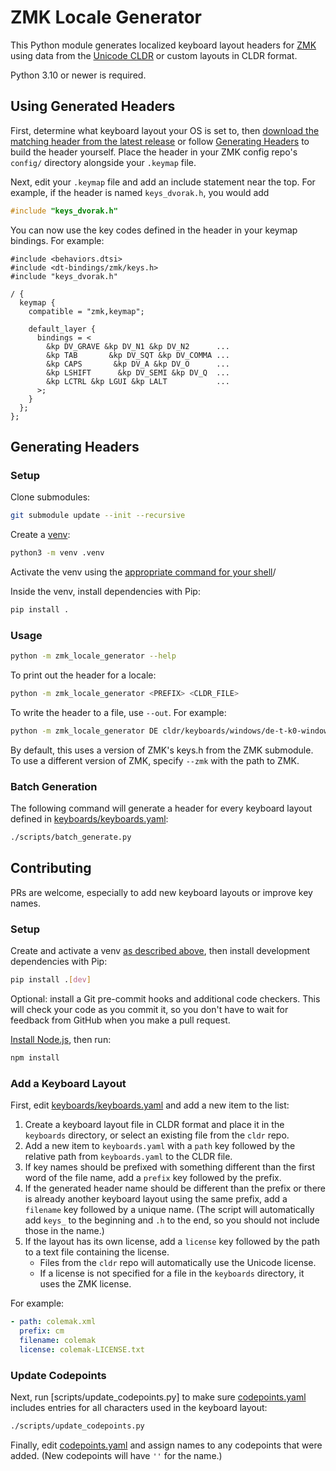 # ZMK Locale Generator

This Python module generates localized keyboard layout headers for [ZMK](https://zmk.dev) using data from the [Unicode CLDR](https://github.com/unicode-org/cldr) or custom layouts in CLDR format.

Python 3.10 or newer is required.

## Using Generated Headers

First, determine what keyboard layout your OS is set to, then [download the matching header from the latest release](https://github.com/joelspadin/zmk-locale-generator/releases) or follow [Generating Headers](#generating-headers) to build the header yourself. Place the header in your ZMK config repo's `config/` directory alongside your `.keymap` file.

Next, edit your `.keymap` file and add an include statement near the top. For example, if the header is named `keys_dvorak.h`, you would add

```c
#include "keys_dvorak.h"
```

You can now use the key codes defined in the header in your keymap bindings. For example:

```dts
#include <behaviors.dtsi>
#include <dt-bindings/zmk/keys.h>
#include "keys_dvorak.h"

/ {
  keymap {
    compatible = "zmk,keymap";

    default_layer {
      bindings = <
        &kp DV_GRAVE &kp DV_N1 &kp DV_N2      ...
        &kp TAB       &kp DV_SQT &kp DV_COMMA ...
        &kp CAPS       &kp DV_A &kp DV_O      ...
        &kp LSHIFT      &kp DV_SEMI &kp DV_Q  ...
        &kp LCTRL &kp LGUI &kp LALT           ...
      >;
    }
  };
};
```

## Generating Headers

### Setup

Clone submodules:

```sh
git submodule update --init --recursive
```

Create a [venv](https://docs.python.org/3/library/venv.html):

```sh
python3 -m venv .venv
```

Activate the venv using the [appropriate command for your shell](https://docs.python.org/3/library/venv.html#how-venvs-work)/

Inside the venv, install dependencies with Pip:

```sh
pip install .
```

### Usage

```sh
python -m zmk_locale_generator --help
```

To print out the header for a locale:

```sh
python -m zmk_locale_generator <PREFIX> <CLDR_FILE>
```

To write the header to a file, use `--out`. For example:

```sh
python -m zmk_locale_generator DE cldr/keyboards/windows/de-t-k0-windows.xml --out keys_de.h
```

By default, this uses a version of ZMK's keys.h from the ZMK submodule. To use a different version of ZMK, specify `--zmk` with the path to ZMK.

### Batch Generation

The following command will generate a header for every keyboard layout defined in [keyboards/keyboards.yaml](keyboards/keyboards.yaml):

```sh
./scripts/batch_generate.py
```

## Contributing

PRs are welcome, especially to add new keyboard layouts or improve key names.

### Setup

Create and activate a venv [as described above](#setup), then install development dependencies with Pip:

```sh
pip install .[dev]
```

Optional: install a Git pre-commit hooks and additional code checkers. This will check your code as you commit it, so you don't have to wait for feedback from GitHub when you make a pull request.

[Install Node.js](https://nodejs.org/en), then run:

```sh
npm install
```

### Add a Keyboard Layout

First, edit [keyboards/keyboards.yaml](keyboards/keyboards.yaml) and add a new item to the list:

1. Create a keyboard layout file in CLDR format and place it in the `keyboards` directory, or select an existing file from the `cldr` repo.
2. Add a new item to `keyboards.yaml` with a `path` key followed by the relative path from `keyboards.yaml` to the CLDR file.
3. If key names should be prefixed with something different than the first word of the file name, add a `prefix` key followed by the prefix.
4. If the generated header name should be different than the prefix or there is already another keyboard layout using the same prefix, add a `filename` key followed by a unique name. (The script will automatically add `keys_` to the beginning and `.h` to the end, so you should not include those in the name.)
5. If the layout has its own license, add a `license` key followed by the path to a text file containing the license.
   - Files from the `cldr` repo will automatically use the Unicode license.
   - If a license is not specified for a file in the `keyboards` directory, it uses the ZMK license.

For example:

```yaml
- path: colemak.xml
  prefix: cm
  filename: colemak
  license: colemak-LICENSE.txt
```

### Update Codepoints

Next, run [scripts/update_codepoints.py] to make sure [codepoints.yaml](zmk_locale_generator/codepoints.yaml) includes entries for all characters used in the keyboard layout:

```sh
./scripts/update_codepoints.py
```

Finally, edit [codepoints.yaml](zmk_locale_generator/codepoints.yaml) and assign names to any codepoints that were added. (New codepoints will have `''` for the name.)
